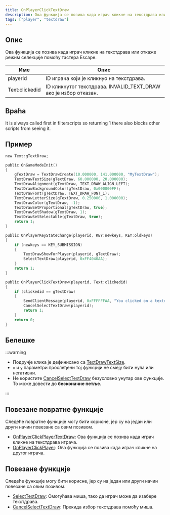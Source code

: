 ```yaml
---
title: OnPlayerClickTextDraw
description: Ова функција се позива када играч кликне на текстдрава или откаже режим селекције помоћу тастера Escape.
tags: ["player", "textdraw"]
---
```


## Опис

Ова функција се позива када играч кликне на текстдрава или откаже режим селекције помоћу тастера Escape.

| Име            | Опис                                                                          |
| -------------- | ----------------------------------------------------------------------------- |
| playerid       | ID играча који је кликнуо на текстдрава.                                      |
| Text:clickedid | ID кликнутог текстдрава. INVALID_TEXT_DRAW ако је избор отказан.              |

## Враћа

It is always called first in filterscripts so returning 1 there also blocks other scripts from seeing it.

## Пример

```c
new Text:gTextDraw;

public OnGameModeInit()
{
    gTextDraw = TextDrawCreate(10.000000, 141.000000, "MyTextDraw");
    TextDrawTextSize(gTextDraw, 60.000000, 20.000000);
    TextDrawAlignment(gTextDraw, TEXT_DRAW_ALIGN_LEFT);
    TextDrawBackgroundColor(gTextDraw, 0x000000FF);
    TextDrawFont(gTextDraw, TEXT_DRAW_FONT_1);
    TextDrawLetterSize(gTextDraw, 0.250000, 1.000000);
    TextDrawColor(gTextDraw, -1);
    TextDrawSetProportional(gTextDraw, true);
    TextDrawSetShadow(gTextDraw, 1);
    TextDrawSetSelectable(gTextDraw, true);
    return 1;
}

public OnPlayerKeyStateChange(playerid, KEY:newkeys, KEY:oldkeys)
{
    if (newkeys == KEY_SUBMISSION)
    {
        TextDrawShowForPlayer(playerid, gTextDraw);
        SelectTextDraw(playerid, 0xFF4040AA);
    }
    return 1;
}

public OnPlayerClickTextDraw(playerid, Text:clickedid)
{
    if (clickedid == gTextDraw)
    {
        SendClientMessage(playerid, 0xFFFFFFAA, "You clicked on a textdraw.");
        CancelSelectTextDraw(playerid);
        return 1;
    }
    return 0;
}
```

## Белешке

:::warning

- Подручје клика је дефинисано са [TextDrawTextSize](../functions/TextDrawTextSize).
- `x` и `y` параметри прослеђени тој функцији не смеју бити нула или негативни.
- Не користите [CancelSelectTextDraw](../functions/CancelSelectTextDraw) безусловно унутар ове функције. То може довести до **бесконачне петље**.

:::

## Повезане повратне функције

Следеће повратне функције могу бити корисне, јер су на један или други начин повезане са овим позивом.

- [OnPlayerClickPlayerTextDraw](OnPlayerClickPlayerTextDraw): Ова функција се позива када играч кликне на текстдрава играча.
- [OnPlayerClickPlayer](OnPlayerClickPlayer): Ова функција се позива када играч кликне на другог играча.

## Повезане функције

Следеће функције могу бити корисне, јер су на један или други начин повезане са овим позивом.

- [SelectTextDraw](../functions/SelectTextDraw): Омогућава миша, тако да играч може да изабере текстдрава.
- [CancelSelectTextDraw](../functions/CancelSelectTextDraw): Прекида избор текстдрава помоћу миша.
